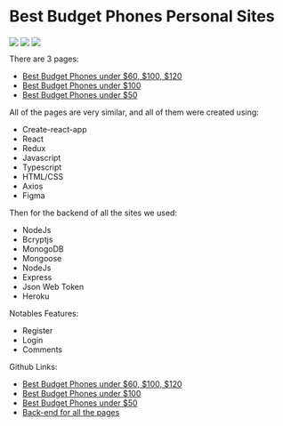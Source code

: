 
# Best Budget Phones Personal Sites

<img align="center" src="https://i.ibb.co/60bq05Y/firefox-rn-Fia6ycm2.png">
<img align="center" src="https://i.ibb.co/608twW9/under100.png">
<img align="center" src="https://i.ibb.co/7CKQNft/under50.png" />

There are 3 pages:
  - [Best Budget Phones under $60, $100, $120](http://under-120.bestbudgetphones.technology/)
  - [Best Budget Phones under $100](http://under-100.bestbudgetphones.technology/)
  - [Best Budget Phones under $50](http://under-50.bestbudgetphones.technology/)
    
All of the pages are very similar, and all of them were created using:
  - Create-react-app
  - React
  - Redux
  - Javascript
  - Typescript
  - HTML/CSS
  - Axios
  - Figma

Then for the backend of all the sites we used:
  - NodeJs
  - Bcryptjs
  - MonogoDB
  - Mongoose
  - NodeJs
  - Express
  - Json Web Token
  - Heroku

Notables Features:
  - Register
  - Login
  - Comments

Github Links:
  - [Best Budget Phones under $60, $100, $120](https://github.com/Tonymndz/BestBudgetPhones)
  - [Best Budget Phones under $100](https://github.com/Tonymndz/BestBudgetPhonesUnder100)
  - [Best Budget Phones under $50](https://github.com/Tonymndz/BestBudgetPhonesUnder50)
  - [Back-end for all the pages](https://github.com/Tonymndz/BackendForBestBudgetPhones)
